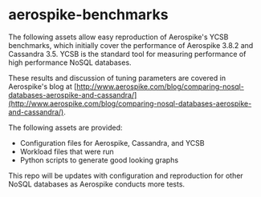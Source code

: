 # aerospike-benchmarks

The following assets allow easy reproduction of Aerospike's YCSB benchmarks, which
initially cover the performance of Aerospike 3.8.2 and Cassandra 3.5. YCSB is the standard tool
for measuring performance of high performance NoSQL databases.

These results and discussion of tuning parameters are covered in Aerospike's blog at
[http://www.aerospike.com/blog/comparing-nosql-databases-aerospike-and-cassandra/](http://www.aerospike.com/blog/comparing-nosql-databases-aerospike-and-cassandra/).

The following assets are provided: 
* Configuration files for Aerospike, Cassandra, and YCSB
* Workload files that were run
* Python scripts to generate good looking graphs

This repo will be updates with configuration and reproduction for other NoSQL databases
as Aerospike conducts more tests.
